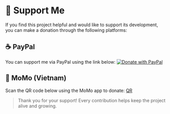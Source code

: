 
# 💖 Support Me

If you find this project helpful and would like to support its development, you can make a donation through the following platforms:

## ☕ PayPal

You can support me via PayPal using the link below:
[![Donate with PayPal](https://img.shields.io/badge/Donate-PayPal-blue.svg)](https://paypal.me/minhsu12113) 

## 📱 MoMo (Vietnam)

Scan the QR code below using the MoMo app to donate:
[QR](https://github.com/user-attachments/assets/979c29cd-2d5c-403d-a64e-4ae6d9898f75)


> Thank you for your support! Every contribution helps keep the project alive and growing.
